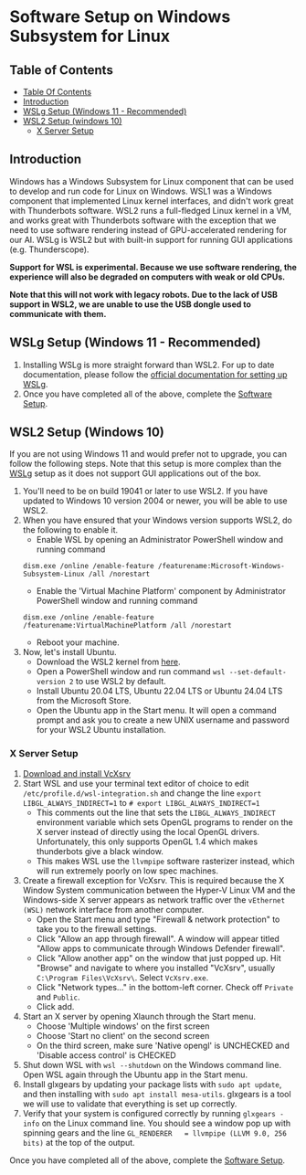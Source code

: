 # Software Setup on Windows Subsystem for Linux

## Table of Contents

* [Table Of Contents](#table-of-contents)
* [Introduction](#introduction)
* [WSLg Setup (Windows 11 - Recommended)](#wslg-setup-(windows-11---recommended))
* [WSL2 Setup (windows 10)](#wsl2-setup-(windows-10))
    * [X Server Setup](#x-server-setup)


## Introduction

Windows has a Windows Subsystem for Linux component that can be used to develop and run code for Linux on Windows. WSL1 was a Windows component that implemented Linux kernel interfaces, and didn't work great with Thunderbots software. WSL2 runs a full-fledged Linux kernel in a VM, and works great with Thunderbots software with the exception that we need to use software rendering instead of GPU-accelerated rendering for our AI. WSLg is WSL2 but with built-in support for running GUI applications (e.g. Thunderscope).

**Support for WSL is experimental. Because we use software rendering, the experience will also be degraded on computers with weak or old CPUs.**

**Note that this will not work with legacy robots. Due to the lack of USB support in WSL2, we are unable to use the USB dongle used to communicate with them.**

## WSLg Setup (Windows 11 - Recommended)
1. Installing WSLg is more straight forward than WSL2. For up to date documentation, please follow the [official documentation for setting up WSLg](https://github.com/microsoft/wslg#installing-wslg). 
2. Once you have completed all of the above, complete the [Software Setup](./getting-started.md).


## WSL2 Setup (Windows 10)
If you are not using Windows 11 and would prefer not to upgrade, you can follow the following steps. Note that this setup is more complex than the [WSLg](#wslg-setup-(windows-11---recommended)) setup as it does not support GUI applications out of the box.
1. You'll need to be on build 19041 or later to use WSL2. If you have updated to Windows 10 version 2004 or newer, you will be able to use WSL2. 
2. When you have ensured that your Windows version supports WSL2, do the following to enable it.
    - Enable WSL by opening an Administrator PowerShell window and running command 
    ```
    dism.exe /online /enable-feature /featurename:Microsoft-Windows-Subsystem-Linux /all /norestart
    ```
    - Enable the 'Virtual Machine Platform' component by Administrator PowerShell window and running command 
    ```
    dism.exe /online /enable-feature /featurename:VirtualMachinePlatform /all /norestart

    ``` 
    - Reboot your machine.
3. Now, let's install Ubuntu.
    - Download the WSL2 kernel from [here](https://docs.microsoft.com/en-us/windows/wsl/wsl2-kernel).
    - Open a PowerShell window and run command `wsl --set-default-version 2` to use WSL2 by default.
    - Install Ubuntu 20.04 LTS, Ubuntu 22.04 LTS or Ubuntu 24.04 LTS from the Microsoft Store.
    - Open the Ubuntu app in the Start menu. It will open a command prompt and ask you to create a new UNIX username and password for your WSL2 Ubuntu installation. 

### X Server Setup
1. [Download and install VcXsrv](https://sourceforge.net/projects/vcxsrv/files/latest/download)
2. Start WSL and use your terminal text editor of choice to edit `/etc/profile.d/wsl-integration.sh` and change the line `export LIBGL_ALWAYS_INDIRECT=1` to `# export LIBGL_ALWAYS_INDIRECT=1`
    - This comments out the line that sets the `LIBGL_ALWAYS_INDIRECT` environment variable which sets OpenGL programs to render on the X server instead of directly using the local OpenGL drivers. Unfortunately, this only supports OpenGL 1.4 which makes thunderbots give a black window.
    - This makes WSL use the `llvmpipe` software rasterizer instead, which will run extremely poorly on low spec machines. 
3. Create a firewall exception for VcXsrv. This is required because the X Window System communication between the Hyper-V Linux VM and the Windows-side X server appears as network traffic over the `vEthernet (WSL)` network interface from another computer.
    - Open the Start menu and type "Firewall & network protection" to take you to the firewall settings.
    - Click "Allow an app through firewall". A window will appear titled "Allow apps to communicate through Windows Defender firewall".
    - Click "Allow another app" on the window that just popped up. Hit "Browse" and navigate to where you installed "VcXsrv", usually `C:\Program Files\VcXsrv\`. Select `VcXsrv.exe`.
    - Click "Network types..." in the bottom-left corner. Check off `Private` and `Public`.
    - Click add.
4. Start an X server by opening Xlaunch through the Start menu.
    - Choose 'Multiple windows' on the first screen
    - Choose 'Start no client' on the second screen
    - On the third screen, make sure 'Native opengl' is UNCHECKED and 'Disable access control' is CHECKED
5. Shut down WSL with `wsl --shutdown` on the Windows command line. Open WSL again through the Ubuntu app in the Start menu.
6. Install glxgears by updating your package lists with `sudo apt update`, and then installing with `sudo apt install mesa-utils`. glxgears is a tool we will use to validate that everything is set up correctly.
7. Verify that your system is configured correctly by running `glxgears -info` on the Linux command line. You should see a window pop up with spinning gears and the line `GL_RENDERER   = llvmpipe (LLVM 9.0, 256 bits)` at the top of the output.

Once you have completed all of the above, complete the [Software Setup](./getting-started.md).
